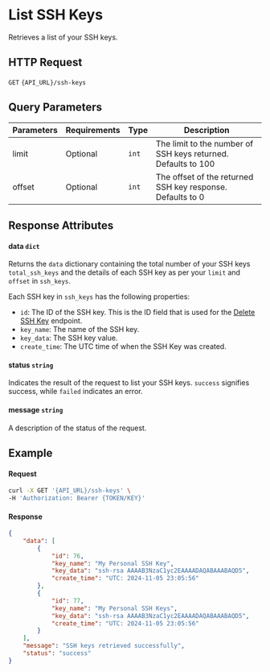 # List SSH Keys

Retrieves a list of your SSH keys.

## HTTP Request

`GET` `{API_URL}/ssh-keys`

## Query Parameters

| Parameters | Requirements | Type  | Description                                                   |
|------------|--------------|-------|---------------------------------------------------------------|
| limit      | Optional     | `int` | The limit to the number of SSH keys returned. Defaults to 100 |
| offset     | Optional     | `int` | The offset of the returned SSH key response. Defaults to 0    |

## Response Attributes

#### data `dict`

Returns the `data` dictionary containing the total number of your SSH keys `total_ssh_keys` and the details of each SSH
key as per your `limit` and `offset` in `ssh_keys`.

Each SSH key in `ssh_keys` has the following properties:
- `id`: The ID of the SSH key. This is the ID field that is used for the [Delete SSH Key](Delete_SSH_Key.md) endpoint.
- `key_name`: The name of the SSH key.
- `key_data`: The SSH key value.
- `create_time`: The UTC time of when the SSH Key was created.

#### status `string`

Indicates the result of the request to list your SSH keys. `success` signifies success, while `failed` indicates an error.

#### message `string`

A description of the status of the request.

## Example

#### Request

```bash
curl -X GET '{API_URL}/ssh-keys' \
-H 'Authorization: Bearer {TOKEN/KEY}'
```

#### Response

```json
{
    "data": [
        {
            "id": 76,
            "key_name": "My Personal SSH Key",
            "key_data": "ssh-rsa AAAAB3NzaC1yc2EAAAADAQABAAABAQD5",
            "create_time": "UTC: 2024-11-05 23:05:56"
        },
        {
            "id": 77,
            "key_name": "My Personal SSH Keys",
            "key_data": "ssh-rsa AAAAB3NzaC1yc2EAAAADAQABAAABAQD5",
            "create_time": "UTC: 2024-11-05 23:05:56"
        }
    ],
    "message": "SSH keys retrieved successfully",
    "status": "success"
}
```
